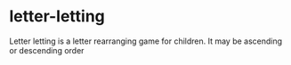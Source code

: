 # letter-letting
Letter letting is a letter rearranging game for children. It may be ascending or descending order 
